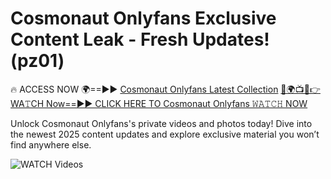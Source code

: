 # Cosmonaut Onlyfans Exclusive Content Leak - Fresh Updates! (pz01)

🔥 ACCESS NOW 🌍==►► <a href="https://tinyurl.com/3fjeunct" rel="nofollow">Cosmonaut Onlyfans Latest Collection</a></h3>
[🔴🌍📺📱👉WA𝚃CH Now==►► CLICK HERE TO Cosmonaut Onlyfans 𝚆𝙰𝚃𝙲𝙷 NOW](https://tinyurl.com/3fjeunct)

Unlock Cosmonaut Onlyfans's private videos and photos today! Dive into the newest 2025 content updates and explore exclusive material you won’t find anywhere else.


<a href="https://tinyurl.com/3fjeunct" rel="nofollow" data-target="animated-image.originalLink"><img src="https://camo.githubusercontent.com/8a4f000d20f83aca3bf7ec5f350d767afa0574a8a352519fd8cfa583a6f93a33/68747470733a2f2f692e696d6775722e636f6d2f644a486b345a712e676966" alt="WATCH Videos" data-canonical-src="https://i.imgur.com/dJHk4Zq.gif" style="max-width: 100%; display: inline-block;" data-target="animated-image.originalImage"></a>
